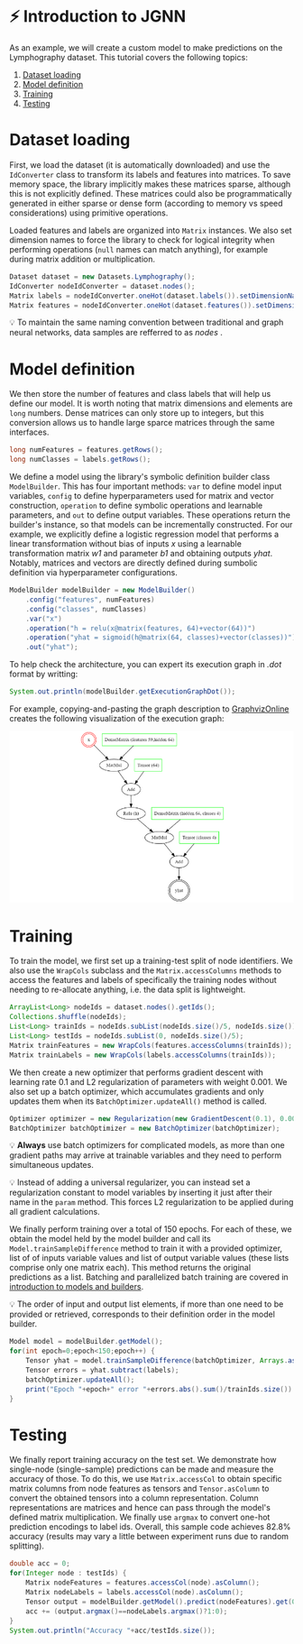 # :zap: Introduction to JGNN

As an example, we will create a custom model to make predictions on the Lymphography dataset.
This tutorial covers the following topics:

1. [Dataset loading](#dataset-loading)
2. [Model definition](#model-definition)
3. [Training](#training)
4. [Testing](#testing)

# Dataset loading
First, we load the dataset (it is automatically downloaded) and use the `IdConverter` class
to transform its labels and features into matrices. To save memory space, the library implicitly
makes these matrices sparse, although this is not explicitly defined. These matrices could also
be programmatically generated in either sparse or dense form (according to memory vs speed
considerations) using primitive operations.

Loaded features and labels are organized into `Matrix` instances. We also set dimension names
to force the library to check for logical integrity when performing operations (`null` names
can match anything), for example during matrix addition or multiplication.

```java
Dataset dataset = new Datasets.Lymphography();
IdConverter nodeIdConverter = dataset.nodes();
Matrix labels = nodeIdConverter.oneHot(dataset.labels()).setDimensionName("samples", "features");
Matrix features = nodeIdConverter.oneHot(dataset.features()).setDimensionName("samples", "classes");
```

:bulb: To maintain the same naming convention between traditional and graph neural networks, 
data samples are refferred to as *nodes* .

# Model definition
We then store the number of features and class labels that will help us define our model. It
is worth noting that matrix dimensions and elements are `long` numbers. Dense matrices can only
store up to integers, but this conversion allows us to handle large sparce matrices through the
same interfaces.

```java
long numFeatures = features.getRows();
long numClasses = labels.getRows();
```

We define a model using the library's symbolic definition builder class `ModelBuilder`. This
has four important methods: `var` to define model input variables, `config` to define
hyperparameters used for matrix and vector construction,
`operation` to define symbolic operations and learnable parameters,
and `out` to define output variables.
These operations return the builder's instance, so that models can be incrementally constructed.
For our example, we explicitly define a logistic regression model that performs a linear transformation
without bias of inputs *x* using a learnable transformation matrix *w1* and parameter *b1* 
and obtaining outputs *yhat*. Notably, matrices and vectors are directly defined during sumbolic
definition via hyperparameter configurations.

```java
ModelBuilder modelBuilder = new ModelBuilder()
	.config("features", numFeatures)
	.config("classes", numClasses)
	.var("x")
	.operation("h = relu(x@matrix(features, 64)+vector(64))")
	.operation("yhat = sigmoid(h@matrix(64, classes)+vector(classes))")
	.out("yhat");
```

To help check the architecture, you can expert its execution graph in *.dot* format
by writting:

```java
System.out.println(modelBuilder.getExecutionGraphDot());
```

For example, copying-and-pasting the graph description to [GraphvizOnline](https://dreampuf.github.io/GraphvizOnline/) creates the following visualization
of the execution graph:

![Example execution graph](graphviz.png)

# Training
To train the model, we first set up a training-test split of node identifiers. We also use the `WrapCols`
subclass and the `Matrix.accessColumns` methods to access the features and labels of specifically the
training nodes without needing to re-allocate anything, i.e. the data split is lightweight.

```java
ArrayList<Long> nodeIds = dataset.nodes().getIds();
Collections.shuffle(nodeIds);
List<Long> trainIds = nodeIds.subList(nodeIds.size()/5, nodeIds.size());
List<Long> testIds = nodeIds.subList(0, nodeIds.size()/5);
Matrix trainFeatures = new WrapCols(features.accessColumns(trainIds));
Matrix trainLabels = new WrapCols(labels.accessColumns(trainIds));
```

We then create a new optimizer that performs gradient descent with learning rate 0.1 
and L2 regularization of parameters with weight 0.001. We also set up a batch optimizer, which accumulates gradients and only updates them when its `BatchOptimizer.updateAll()` method is called.

```java
Optimizer optimizer = new Regularization(new GradientDescent(0.1), 0.001);
BatchOptimizer batchOptimizer = new BatchOptimizer(batchOptimizer);
```

:bulb: **Always** use batch optimizers for complicated models, as more than one gradient paths may arrive
at trainable variables and they need to perform simultaneous updates.

:bulb: Instead of adding a universal regularizer, you can instead set a regularization constant
to model variables by inserting it just after their name in the `param` method. This forces
L2 regularization to be applied during all gradient calculations.


We finally perform training over a total of 150 epochs. For each of these, we obtain the model held by the model builder
and call its `Model.trainSampleDifference` method to train it with a provided optimizer, list of of inputs variable
values and list of output variable values (these lists comprise only one matrix each). This method returns the original
predictions as a list. Batching and parallelized batch training are covered in [introduction to models and builders](Models.md).

:bulb: The order of input and output list elements, if more than one need to be provided or retrieved, corresponds to
their definition order in the model builder.

```java
Model model = modelBuilder.getModel();
for(int epoch=0;epoch<150;epoch++) {
	Tensor yhat = model.trainSampleDifference(batchOptimizer, Arrays.asList(features), Arrays.asList(labels)).get(0);
	Tensor errors = yhat.subtract(labels);
	batchOptimizer.updateAll();
	print("Epoch "+epoch+" error "+errors.abs().sum()/trainIds.size())
}
```

# Testing
We finally report training accuracy on the test set. We demonstrate how single-node (single-sample) predictions can be
made and measure the accuracy of those. To do this, we use `Matrix.accessCol` to obtain specific matrix columns from node
features as tensors and `Tensor.asColumn` to convert the obtained tensors into a column representation. Column representations
are matrices and hence can pass through the model's defined matrix multiplication. We finally use `argmax` to convert one-hot 
prediction encodings to label ids. Overall, this sample code achieves 82.8% accuracy (results may vary a little between experiment
runs due to random splitting).

```java
double acc = 0;
for(Integer node : testIds) {
	Matrix nodeFeatures = features.accessCol(node).asColumn();
	Matrix nodeLabels = labels.accessCol(node).asColumn();
	Tensor output = modelBuilder.getModel().predict(nodeFeatures).get(0);
	acc += (output.argmax()==nodeLabels.argmax()?1:0);
}
System.out.println("Accuracy "+acc/testIds.size());
```
